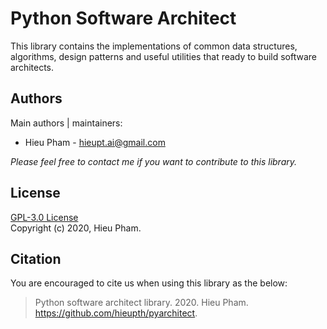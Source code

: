 # Python Software Architect
This library contains the implementations of common data structures, algorithms, design patterns and useful utilities 
that ready to build software architects.
## Authors
Main authors | maintainers:
* Hieu Pham - hieupt.ai@gmail.com

*Please feel free to contact me if you want to contribute to this library.*
## License
[GPL-3.0 License](https://github.com/hieupth/pyarchitect/blob/master/LICENSE) <br>
Copyright (c) 2020, Hieu Pham.
## Citation
You are encouraged to cite us when using this library as the below:
> Python software architect library. 2020. Hieu Pham. https://github.com/hieupth/pyarchitect.

